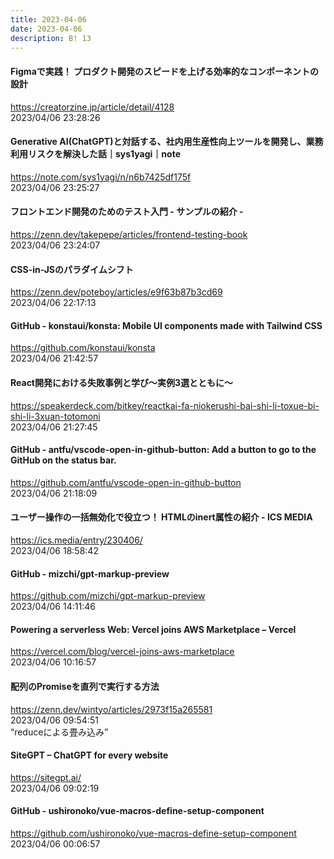 ```yaml
---
title: 2023-04-06
date: 2023-04-06
description: B! 13
---
```


#### Figmaで実践！ プロダクト開発のスピードを上げる効率的なコンポーネントの設計
https://creatorzine.jp/article/detail/4128<br>
2023/04/06 23:28:26<br>


#### Generative AI(ChatGPT)と対話する、社内用生産性向上ツールを開発し、業務利用リスクを解決した話｜sys1yagi｜note
https://note.com/sys1yagi/n/n6b7425df175f<br>
2023/04/06 23:25:27<br>


#### フロントエンド開発のためのテスト入門 - サンプルの紹介 -
https://zenn.dev/takepepe/articles/frontend-testing-book<br>
2023/04/06 23:24:07<br>


#### CSS-in-JSのパラダイムシフト
https://zenn.dev/poteboy/articles/e9f63b87b3cd69<br>
2023/04/06 22:17:13<br>


#### GitHub - konstaui/konsta: Mobile UI components made with Tailwind CSS
https://github.com/konstaui/konsta<br>
2023/04/06 21:42:57<br>


#### React開発における失敗事例と学び〜実例3選とともに〜
https://speakerdeck.com/bitkey/reactkai-fa-niokerushi-bai-shi-li-toxue-bi-shi-li-3xuan-totomoni<br>
2023/04/06 21:27:45<br>


#### GitHub - antfu/vscode-open-in-github-button: Add a button to go to the GitHub on the status bar.
https://github.com/antfu/vscode-open-in-github-button<br>
2023/04/06 21:18:09<br>


#### ユーザー操作の一括無効化で役立つ！ HTMLのinert属性の紹介 - ICS MEDIA
https://ics.media/entry/230406/<br>
2023/04/06 18:58:42<br>


#### GitHub - mizchi/gpt-markup-preview
https://github.com/mizchi/gpt-markup-preview<br>
2023/04/06 14:11:46<br>


#### Powering a serverless Web: Vercel joins AWS Marketplace – Vercel
https://vercel.com/blog/vercel-joins-aws-marketplace<br>
2023/04/06 10:16:57<br>


#### 配列のPromiseを直列で実行する方法
https://zenn.dev/wintyo/articles/2973f15a265581<br>
2023/04/06 09:54:51<br>
“reduceによる畳み込み”


#### SiteGPT – ChatGPT for every website
https://sitegpt.ai/<br>
2023/04/06 09:02:19<br>


#### GitHub - ushironoko/vue-macros-define-setup-component
https://github.com/ushironoko/vue-macros-define-setup-component<br>
2023/04/06 00:06:57<br>


